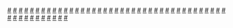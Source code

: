 <a href="https://houhuayuan.vip/%e7%8b%ac%e5%b1%85">#</a>   <a href="https://houhuayuan.vip/%e6%ac%a7%e5%b0%bc%e5%b8%8c%e7%91%9e%e4%ba%9a-%e5%85%84%e5%bc%9f%e5%a7%90%e5%a6%b9-%e7%ac%ac%e4%ba%94%e7%ab%a0">#</a>   <a href="https://houhuayuan.vip/tsf%e5%a4%a7%e9%a5%ad%e5%ba%97-%e7%ac%ac%e4%b8%89%e8%87%b3%e7%ac%ac%e5%9b%9b%e7%ab%a0">#</a>   <a href="https://houhuayuan.vip/%e7%94%b7%e5%ad%a9%e5%ad%90%e5%81%9a%e8%bf%99%e7%a7%8d%e4%ba%8b%e6%98%af%e5%be%88%e5%a5%87%e6%80%aa%e7%9a%84%e5%90%a7-%e7%ac%ac%e5%8d%81%e5%85%ad%e8%87%b3%e5%8d%81%e4%b8%83%e7%ab%a0">#</a>   <a href="https://houhuayuan.vip/%e8%a2%ab%e9%ad%94%e7%8e%8b%e8%af%85%e5%92%92%e7%9a%84%e8%8b%b1%e9%9b%84-%e7%ac%ac%e4%b8%89%e8%87%b3%e7%ac%ac%e5%9b%9b%e7%ab%a0">#</a>   <a href="https://houhuayuan.vip/%e6%ac%a7%e5%b0%bc%e5%b8%8c%e7%91%9e%e4%ba%9a-%e5%85%84%e5%bc%9f%e5%a7%90%e5%a6%b9-%e7%ac%ac%e4%b8%89%e8%87%b3%e7%ac%ac%e5%9b%9b%e7%ab%a0">#</a>   <a href="https://houhuayuan.vip/%e6%ac%b2%e5%a5%b3%e9%97%a8-%e7%ac%ac%e4%ba%94%e7%ab%a0">#</a>   <a href="https://houhuayuan.vip/%e8%80%81%e5%b8%88%e7%9a%84%e7%8e%a9%e5%85%b7">#</a>   <a href="https://houhuayuan.vip/%e7%94%b7%e7%94%9f%e5%ae%bf%e8%88%8d%e8%a2%ab%e8%b0%83%e6%95%99%e7%9a%84%e5%b0%8f%e4%bc%aa%e5%a8%98">#</a>   <a href="https://houhuayuan.vip/%e5%a5%b3%e8%a3%9dcoser%e8%a2%ab%e5%af%8c%e7%b2%89%e4%b8%9d%e5%8f%98%e5%a5%b3%e7%94%9f-%e7%ac%ac%e4%b8%80%e8%87%b3%e5%9b%9b%e7%ab%a0">#</a>   <a href="https://houhuayuan.vip/%e4%bc%98%e9%85%b1%e7%9a%84%e5%a4%8f%e6%97%a5%e7%89%b9%e4%be%9b">#</a>   <a href="https://houhuayuan.vip/%e6%ac%b2%e9%ad%94%e7%9a%84%e8%a1%a3%e6%9f%9c">#</a>   <a href="https://houhuayuan.vip/%e9%ad%94%e7%a5%9e%e7%9a%84%e5%a5%b4%e4%bb%86-%e7%ac%ac%e5%8d%81%e5%85%ad%e7%ab%a0">#</a>   <a href="https://houhuayuan.vip/%e8%a2%ab%e9%ad%94%e7%8e%8b%e8%af%85%e5%92%92%e7%9a%84%e8%8b%b1%e9%9b%84-%e7%ac%ac%e4%ba%94%e8%87%b3%e5%85%ad%e7%ab%a0">#</a>   <a href="https://houhuayuan.vip/%e8%a2%ab%e9%ad%94%e7%8e%8b%e8%af%85%e5%92%92%e7%9a%84%e8%8b%b1%e9%9b%84-%e7%ac%ac%e4%b8%80%e8%87%b3%e7%ac%ac%e4%ba%8c%e7%ab%a0">#</a>   <a href="https://houhuayuan.vip/tsf%e5%a4%a7%e9%a5%ad%e5%ba%97-%e7%ac%ac%e4%b8%83%e8%87%b3%e5%85%ab%e7%ab%a0">#</a>   <a href="https://houhuayuan.vip/tsf%e5%a4%a7%e9%a5%ad%e5%ba%97-%e7%ac%ac%e4%ba%94%e8%87%b3%e5%85%ad%e7%ab%a0">#</a>   <a href="https://houhuayuan.vip/tsf%e5%a4%a7%e9%a5%ad%e5%ba%97-%e7%ac%ac%e4%b8%80%e8%87%b3%e7%ac%ac%e4%ba%8c%e7%ab%a0">#</a>   <a href="https://houhuayuan.vip/%e9%80%a0%e7%89%a9%e4%b8%bb%e8%ae%a1%e5%88%92-%e7%ac%ac%e4%b8%80%e7%ab%a0">#</a>   <a href="https://houhuayuan.vip/%e4%bc%aa%e5%a8%98%e4%b8%bb%e6%92%ad%e7%9a%84%e8%b0%83%e6%95%99%e7%94%9f%e6%b4%bb-%e7%ac%ac%e4%b8%89%e7%ab%a0">#</a>   <a href="https://houhuayuan.vip/%e6%88%91%e6%98%af%e5%a5%b9%e7%9a%84%e5%ae%a0%e7%89%a9-%e7%ac%ac%e4%b8%89%e7%ab%a0">#</a>   <a href="https://houhuayuan.vip/%e4%ba%9a%e9%a9%ac%e9%80%8a%e9%80%9a%e8%b4%a9%e5%a5%b3%e4%bd%93%e5%8c%96%e7%94%b5%e8%af%9d%e4%b8%ad%e5%bf%83">#</a>   <a href="https://houhuayuan.vip/%e4%bc%aa%e5%a8%98%e8%b0%83%e5%88%b6%e6%a8%a1%e5%bc%8f-%e7%ac%ac%e4%ba%8c%e7%ab%a0">#</a>   <a href="https://houhuayuan.vip/%e6%99%ae%e6%99%ae%e9%80%9a%e9%80%9a%e4%b9%b3%e8%83%b6%e8%a1%a3-%e7%ac%ac%e5%9b%9b%e7%ab%a0">#</a>   <a href="https://houhuayuan.vip/%e5%8f%af%e7%88%b1%e5%b0%8f%e5%a5%b3%e5%a5%b4-%e7%ac%ac%e4%ba%8c%e7%ab%a0">#</a>   <a href="https://houhuayuan.vip/%e6%ac%b2%e5%a5%b3%e9%97%a8-%e7%ac%ac%e5%9b%9b%e7%ab%a0">#</a>   <a href="https://houhuayuan.vip/%e5%85%84%e5%a6%b9%e6%b7%ab%e4%bd%93%e5%85%bb%e6%88%90%e7%b3%bb%e7%bb%9f-%e7%ac%ac%e4%b8%80%e7%ab%a0">#</a>   <a href="https://houhuayuan.vip/%e4%bc%aa%e5%a8%98%e8%b0%83%e5%88%b6%e6%a8%a1%e5%bc%8f-%e7%ac%ac%e4%b8%80%e7%ab%a0">#</a>   <a href="https://houhuayuan.vip/2200-%e4%b9%85%e7%92%83%e7%af%87">#</a>   <a href="https://houhuayuan.vip/%e5%b8%9d%e5%9b%bd%e6%8b%b7%e9%97%ae%e5%bd%95">#</a>   <a href="https://houhuayuan.vip/%e6%89%b6%e5%a5%b9%e5%b9%bb%e6%83%b3%e4%b8%96%e7%95%8c%e6%ae%8b%e8%99%90%e6%9c%ab%e4%b8%96-%e7%ac%ac%e4%b9%9d%e8%87%b3%e7%ac%ac%e5%8d%81%e4%ba%8c%e7%ab%a0">#</a>   <a href="https://houhuayuan.vip/%e6%ac%b2%e5%a5%b3%e9%97%a8-%e7%ac%ac%e4%b8%89%e7%ab%a0">#</a>   <a href="https://houhuayuan.vip/%e8%8b%8f%e8%8b%8f%e7%9a%84%e7%a7%98%e5%af%86%e4%bb%bb%e5%8a%a1">#</a>   <a href="https://houhuayuan.vip/%e5%86%b7%e9%97%bd%e7%9a%84%e8%8b%8f%e8%8b%8f%e6%8b%af%e6%95%91%e8%ae%a1%e5%88%92">#</a>   <a href="https://houhuayuan.vip/%e4%b8%80%e5%8f%aa%e5%85%b1%e4%ba%ab%e7%bb%92%e5%b8%83%e7%90%83-%e7%ac%ac%e4%b8%89%e7%ab%a0">#</a>   <a href="https://houhuayuan.vip/%e5%8f%91%e7%94%9f%e5%9c%a8%e5%b8%9d%e5%9b%bd%e7%9a%84%e6%95%85%e4%ba%8b-%e7%ac%ac%e4%b8%80%e7%ab%a0">#</a>   <a href="https://houhuayuan.vip/%e7%b2%89%e6%af%9b%e8%a1%80%e5%a7%ac%e5%a5%a5%e8%90%9d%e6%8b%89">#</a>   <a href="https://houhuayuan.vip/%e7%8c%ab%e5%a8%98%e8%b0%83%e6%95%99%e8%ae%a1%e5%88%92-%e7%ac%ac%e4%b8%89%e7%ab%a0">#</a>   <a href="https://houhuayuan.vip/2200%e5%a4%a7%e8%83%8c%e6%99%af">#</a>   <a href="https://houhuayuan.vip/%e5%8f%af%e7%88%b1%e5%b0%8f%e5%a5%b3%e5%a5%b4-%e7%ac%ac%e4%b8%80%e7%ab%a0">#</a>   <a href="https://houhuayuan.vip/%e7%8c%ab%e5%a8%98%e8%b0%83%e6%95%99%e8%ae%a1%e5%88%92-%e7%ac%ac%e4%ba%94%e7%ab%a0">#</a>   <a href="https://houhuayuan.vip/%e6%ac%b2%e5%a5%b3%e9%97%a8-%e7%ac%ac%e4%ba%8c%e7%ab%a0">#</a>   <a href="https://houhuayuan.vip/%e6%99%ae%e6%99%ae%e9%80%9a%e9%80%9a%e4%b9%b3%e8%83%b6%e8%a1%a3-%e7%ac%ac%e4%b8%89%e7%ab%a0">#</a>   <a href="https://houhuayuan.vip/%e5%b7%a5%e5%8f%a3%e4%bc%aa%e5%a8%98%e5%bf%8d%e8%80%85%e6%89%8d%e4%b8%8d%e6%98%af%e6%8a%96m%e5%8f%98%e6%80%81-%e7%ac%ac%e4%b8%80%e7%ab%a0">#</a>   <a href="https://houhuayuan.vip/%e7%8c%ab%e5%a8%98%e8%b0%83%e6%95%99%e8%ae%a1%e5%88%92-%e7%ac%ac%e5%9b%9b%e7%ab%a0">#</a>   <a href="https://houhuayuan.vip/%e9%ad%94%e7%a5%9e%e7%9a%84%e5%a5%b4%e4%bb%86-%e7%ac%ac%e5%8d%81%e4%ba%94%e7%ab%a0">#</a>   <a href="https://houhuayuan.vip/%e9%ad%94%e5%a5%b3%e7%9a%ae%e8%82%a4-%e7%ac%ac%e4%b8%89%e7%ab%a0">#</a>   <a href="https://houhuayuan.vip/%e6%99%ae%e6%99%ae%e9%80%9a%e9%80%9a%e5%b0%8f%e4%bf%ae%e5%a5%b3">#</a>   <a href="https://houhuayuan.vip/%e7%8c%ab%e5%a8%98%e8%b0%83%e6%95%99%e8%ae%a1%e5%88%92-%e7%ac%ac%e4%ba%8c%e7%ab%a0">#</a>   <a href="https://houhuayuan.vip/%e7%8c%ab%e5%a8%98%e8%b0%83%e6%95%99%e8%ae%a1%e5%88%92-%e7%ac%ac%e4%b8%80%e7%ab%a0">#</a>   